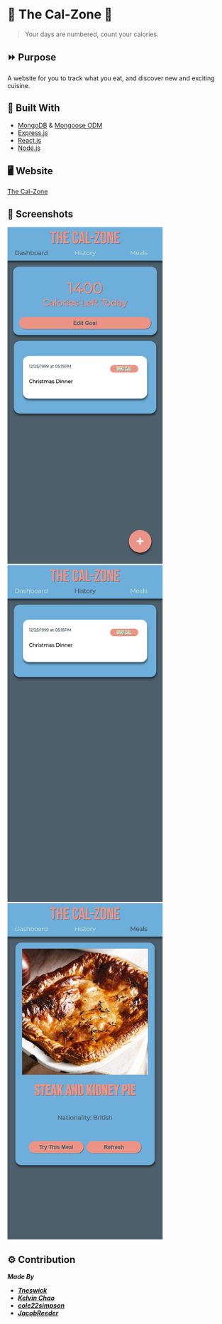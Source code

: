 # 🍕 The Cal-Zone 🧠
>Your days are numbered, count your calories.

## ⏩ Purpose
A website for you to track what you eat, and discover new and exciting cuisine.

## 🔨 Built With
- [MongoDB](https://www.mongodb.com/) & [Mongoose ODM](https://mongoosejs.com/)
- [Express.js](https://expressjs.com/)
- [React.js](https://reactjs.org/)
- [Node.js](https://nodejs.org/en/)

## 🖥 Website
[The Cal-Zone](https://the-cal-zone.herokuapp.com/)

## 📸 Screenshots
<img src='./imgs/dashboard-test-data(iPhone%20XR).png' alt='dashboard mobile view' width='350'>
<img src='./imgs/history-test-data(iPhone%20XR).png' alt='dashboard mobile view' width='350'>
<img src='./imgs/mealAPI-view(iPhone%20XR).png' alt='dashboard mobile view' width='350'>

## ⚙ Contribution
***Made By***
- ***[Tneswick](https://github.com/Tneswick)***
- ***[Kelvin Chao](https://github.com/KKWChao)***
- ***[cole22simpson](https://github.com/cole22simpson)***
- ***[JacobReeder](https://github.com/JacobReeder)***
